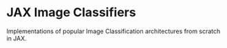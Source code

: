 # JAX Image Classifiers
Implementations of popular Image Classification architectures from scratch in JAX.
